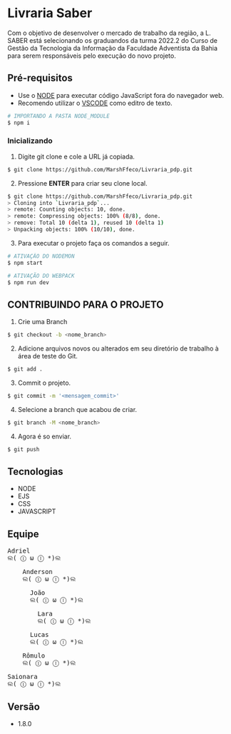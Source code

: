 # Livraria Saber

Com o objetivo de desenvolver o mercado de trabalho da região, a L. SABER está selecionando os graduandos da turma 2022.2 do Curso de Gestão da Tecnologia da Informação da Faculdade Adventista da Bahia para serem responsáveis pelo execução do novo projeto.

## Pré-requisitos

- Use o [NODE](https://nodejs.org/en/download/) para executar código JavaScript fora do navegador web.  
- Recomendo utilizar o [VSCODE](https://code.visualstudio.com) como editro de texto.

```bash
# IMPORTANDO A PASTA NODE_MODULE
$ npm i
```

### Inicializando

1. Digite git clone e cole a URL já copiada.

```bash
$ git clone https://github.com/MarshFfeco/Livraria_pdp.git
```

2. Pressione **ENTER** para criar seu clone local.

```bash
$ git clone https://github.com/MarshFfeco/Livraria_pdp.git
> Cloning into `Livraria_pdp`...
> remote: Counting objects: 10, done.
> remote: Compressing objects: 100% (8/8), done.
> remove: Total 10 (delta 1), reused 10 (delta 1)
> Unpacking objects: 100% (10/10), done.
```

3. Para executar o projeto faça os comandos a seguir.

```bash
# ATIVAÇÃO DO NODEMON
$ npm start

# ATIVAÇÃO DO WEBPACK
$ npm run dev
```

## CONTRIBUINDO PARA O PROJETO

1. Crie uma Branch

```bash
$ git checkout -b <nome_branch>
```

2. Adicione arquivos novos ou alterados em seu diretório de trabalho à área de teste do Git.

```bash
$ git add .
```

3. Commit o projeto.

```bash
$ git commit -m '<mensagem_commit>'
```

4. Selecione a branch que acabou de criar.

```bash
$ git branch -M <nome_branch>
```

4. Agora é so enviar.
```bash
$ git push 
```

## Tecnologias
- NODE
- EJS
- CSS
- JAVASCRIPT

## Equipe
<pre>
Adriel
ଲ( ⓛ ω ⓛ *)ଲ
</pre>
<pre>
    Anderson
    ଲ( ⓛ ω ⓛ *)ଲ
</pre>
<pre>
      João
      ଲ( ⓛ ω ⓛ *)ଲ
</pre>
<pre>
        Lara
        ଲ( ⓛ ω ⓛ *)ଲ
</pre>
<pre>
      Lucas
      ଲ( ⓛ ω ⓛ *)ଲ
</pre>
<pre>
    Rômulo
    ଲ( ⓛ ω ⓛ *)ଲ
</pre>
<pre>
Saionara
ଲ( ⓛ ω ⓛ *)ଲ
</pre>

## Versão
- 1.8.0

